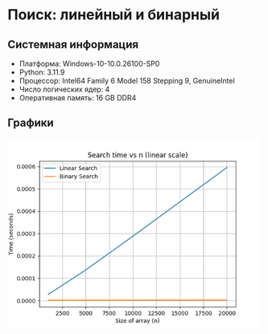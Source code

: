 # Поиск: линейный и бинарный
## Системная информация
- Платформа: Windows-10-10.0.26100-SP0
- Python: 3.11.9
- Процессор: Intel64 Family 6 Model 158 Stepping 9, GenuineIntel
- Число логических ядер: 4
- Оперативная память: 16 GB DDR4
## Графики
![](results_linear.png)
